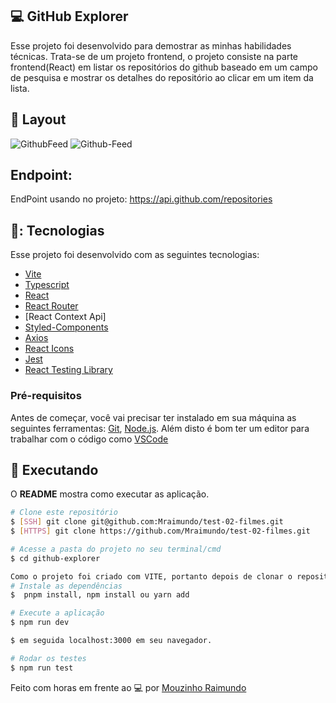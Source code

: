 ## 💻 GitHub Explorer

Esse projeto foi desenvolvido para demostrar as minhas habilidades técnicas. Trata-se de um projeto frontend, o projeto consiste na parte frontend(React) em listar os repositórios do github baseado em um campo de pesquisa e mostrar os detalhes do repositório ao clicar em um item da lista.

## 🎨 Layout

![GithubFeed](https://github.com/Mraimundo/test-proteina-digital/assets/53385345/371615a3-bdda-4c5a-a213-aaf7af14578c)
![Github-Feed](https://github.com/Mraimundo/test-proteina-digital/assets/53385345/641630e3-f60c-49b3-8462-b2886b57f906)


## Endpoint:

 EndPoint usando no projeto: https://api.github.com/repositories

## 🥉: Tecnologias

Esse projeto foi desenvolvido com as seguintes tecnologias:

- [Vite](https://vitejs.dev/)
- [Typescript](https://www.typescriptlang.org/)
- [React](https://reactjs.org/)
- [React Router](https://reactrouter.com/)
- [React Context Api]
- [Styled-Components](https://styled-components.com/)
- [Axios](https://axios-http.com/ptbr/docs/intro)
- [React Icons](https://react-icons.github.io/react-icons)
- [Jest](https://jestjs.io/docs/getting-started)
- [React Testing Library](https://testing-library.com/docs/react-testing-library/intro/)



### Pré-requisitos

Antes de começar, você vai precisar ter instalado em sua máquina as seguintes ferramentas:
[Git](https://git-scm.com), [Node.js](https://nodejs.org/en/). 
Além disto é bom ter um editor para trabalhar com o código como [VSCode](https://code.visualstudio.com/)

## :notebook: Executando

O **README** mostra como executar as aplicação.

```bash
# Clone este repositório
$ [SSH] git clone git@github.com:Mraimundo/test-02-filmes.git
$ [HTTPS] git clone https://github.com/Mraimundo/test-02-filmes.git

# Acesse a pasta do projeto no seu terminal/cmd
$ cd github-explorer

Como o projeto foi criado com VITE, portanto depois de clonar o repositório digite em seu terminal:
# Instale as dependências
$  pnpm install, npm install ou yarn add

# Execute a aplicação
$ npm run dev

$ em seguida localhost:3000 em seu navegador.

# Rodar os testes
$ npm run test

```

Feito com horas em frente ao :computer: por [Mouzinho Raimundo](https://www.linkedin.com/in/mouzinho-raimundo/)
